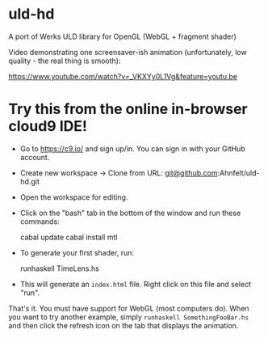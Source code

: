 uld-hd
======

A port of Werks ULD library for OpenGL (WebGL + fragment shader)

Video demonstrating one screensaver-ish animation (unfortunately, low quality - the real thing is smooth):

https://www.youtube.com/watch?v=_VKXYy0L1Vg&feature=youtu.be


Try this from the online in-browser cloud9 IDE!
===============================================

- Go to https://c9.io/ and sign up/in. You can sign in with your GitHub account.
- Create new workspace -> Clone from URL: git@github.com:Ahnfelt/uld-hd.git
- Open the workspace for editing.
- Click on the "bash" tab in the bottom of the window and run these commands:

    cabal update
    cabal install mtl

- To generate your first shader, run:

    runhaskell TimeLens.hs
  
- This will generate an `index.html` file. Right click on this file and select "run".

That's it. You must have support for WebGL (most computers do). When you want to try another example, simply `runhaskell SomethingFooBar.hs` and then click the refresh icon on the tab that displays the animation.
